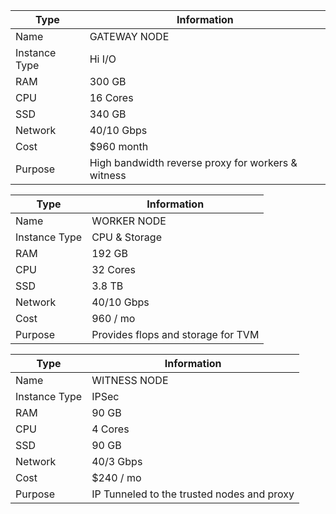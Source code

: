 |Type|Information|
|---|---|
| Name | GATEWAY NODE |
| Instance Type | Hi I/O |
| RAM | 	300 GB 
| CPU  | 	16 Cores
| SSD  | 	340 GB 
| Network  | 	40/10 Gbps 
| Cost | 	$960 month 
| Purpose | High bandwidth reverse proxy for workers & witness | 


|Type|Information|
|---|---|
| Name | WORKER NODE  |
| Instance Type |  CPU & Storage |
| RAM |          192 GB  | 	
| CPU  |         32 Cores  | 	
| SSD  |         3.8 TB  | 	
| Network |      40/10 Gbps  | 	$
| Cost |         960 / mo | 
| Purpose |      Provides flops and storage for TVM  | 


|Type|Information|
|---|---|
| Name |              WITNESS NODE  | 
| Instance Type   |   IPSec |  	
| RAM | 	          90 GB  | 
| CPU  | 	          4 Cores  | 	
| SSD  | 	          90 GB |  	
| Network  |          40/3 Gbps  | 	
| Cost | 	          $240 / mo | 
| Purpose |           IP Tunneled to the trusted nodes and proxy  | 
            

 








             

